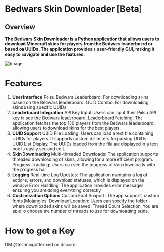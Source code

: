 # Bedwars Skin Downloader [Beta]
## Overview
**The Bedwars Skin Downloader is a Python application that allows users to download Minecraft skins for players from the Bedwars leaderboard or based on UUIDs. The application provides a user-friendly GUI, making it easy to navigate and use the features.**

![image](https://github.com/user-attachments/assets/bc0d1092-2e1b-425d-8e2b-8d464d3d9027)

# Features
1. **User Interface**
Polsu Bedwars Leaderboard: For downloading skins based on the Bedwars leaderboard.
UUID Combo: For downloading skins using specific UUIDs.
2. **Leaderboard Integration**
API Key Input: Users can input their Polsu API key to see  the Bedwars leaderboard.
Leaderboard Fetching: The application fetches the top 100 players from the Bedwars leaderboard, allowing users to download skins for the best players.
3. **UUID Support**
UUID File Loading: Users can load a text file containing UUIDs for players. It supports custom delimiters for parsing UUIDs.
UUID List Display: The UUIDs loaded from the file are displayed in a text box to easily see and edit.
4. **Skin Downloading**
Multi-threaded Downloads: The application supports threaded downloading of skins, allowing for a more efficient program.
Progress Tracking: Users can see the progress of skin downloads with the progress bar
5. **Logging**
Real-time Log Updates: The application maintains a log of actions, errors, and download statuses, which is displayed on the window
Error Handling: The application provides error messages ensuring you are doing everything correctly
6. **Customization Options**
Custom Font Support: The app supports custom fonts (Mojangles)
Download Location: Users can specify the folder where downloaded skins will be saved.
Thread Count Selection: You are able to choose the number of threads to use for downloading skins.

# How to get a Key
DM @technixgottermed on discord
